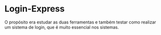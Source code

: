 
# Login-Express
>>>>>>> 
O propósito era estudar as duas ferramentas e também testar como realizar um sistema de login, que é muito essencial nos sistemas. <br/>

